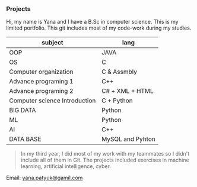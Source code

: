 ### Projects
Hi, my name is Yana and I have a B.Sc in computer science. This is my limited portfolio.
This git includes most of my code-work during my studies.

|  subject |  lang |
| ------------ | ------------ |
| OOP  |JAVA   |
|  OS| C  |
| Computer organization |C & Assmbly   |
|  Advance programing 1| C++  |
| Advance programing 2| C# + XML + HTML |
| Computer science Introduction| C  + Python|
|BIG DATA| Python |
|ML | Python|
| AI| C++|
|DATA BASE|MySQL and Pyhton|



> In my third year, I did most of my work with my teammates so I didn't include all of them in Git.
The projects included exercises in machine learning, artificial intelligence, cyber.

Email: yana.patyuk@gamil.com

